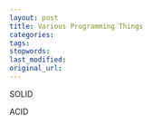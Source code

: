 ```yaml
---
layout: post
title: Various Programming Things
categories:
tags:
stopwords:
last_modified:
original_url:
---
```


SOLID

ACID
